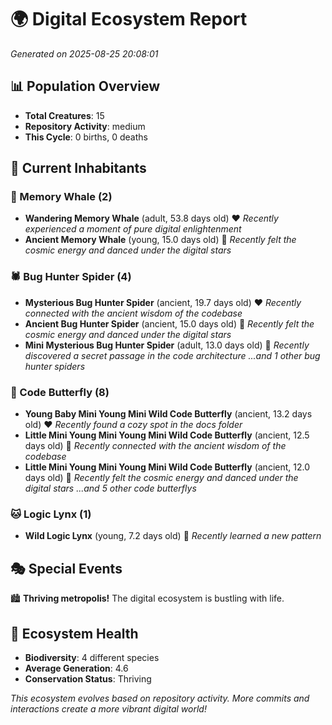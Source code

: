 # 🌍 Digital Ecosystem Report
*Generated on 2025-08-25 20:08:01*

## 📊 Population Overview
- **Total Creatures**: 15
- **Repository Activity**: medium
- **This Cycle**: 0 births, 0 deaths

## 👥 Current Inhabitants

### 🐋 Memory Whale (2)
- **Wandering Memory Whale** (adult, 53.8 days old) ❤️
  *Recently experienced a moment of pure digital enlightenment*
- **Ancient Memory Whale** (young, 15.0 days old) 💚
  *Recently felt the cosmic energy and danced under the digital stars*

### 🕷️ Bug Hunter Spider (4)
- **Mysterious Bug Hunter Spider** (ancient, 19.7 days old) ❤️
  *Recently connected with the ancient wisdom of the codebase*
- **Ancient Bug Hunter Spider** (ancient, 15.0 days old) 💛
  *Recently felt the cosmic energy and danced under the digital stars*
- **Mini Mysterious Bug Hunter Spider** (adult, 13.0 days old) 💛
  *Recently discovered a secret passage in the code architecture*
  *...and 1 other bug hunter spiders*

### 🦋 Code Butterfly (8)
- **Young Baby Mini Young Mini Wild Code Butterfly** (ancient, 13.2 days old) ❤️
  *Recently found a cozy spot in the docs folder*
- **Little Mini Young Mini Young Mini Wild Code Butterfly** (ancient, 12.5 days old) 💛
  *Recently connected with the ancient wisdom of the codebase*
- **Little Mini Young Mini Young Mini Wild Code Butterfly** (ancient, 12.0 days old) 💛
  *Recently felt the cosmic energy and danced under the digital stars*
  *...and 5 other code butterflys*

### 🐱 Logic Lynx (1)
- **Wild Logic Lynx** (young, 7.2 days old) 💚
  *Recently learned a new pattern*

## 🎭 Special Events

🏙️ **Thriving metropolis!** The digital ecosystem is bustling with life.

## 🔬 Ecosystem Health
- **Biodiversity**: 4 different species
- **Average Generation**: 4.6
- **Conservation Status**: Thriving

*This ecosystem evolves based on repository activity. More commits and interactions create a more vibrant digital world!*